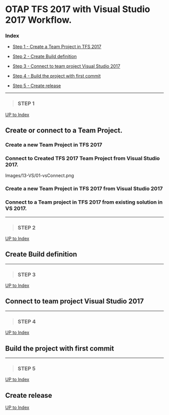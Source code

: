 # OTAP TFS 2017 with Visual Studio 2017 Workflow.

### **Index**

- [Step 1 - Create a Team Project in TFS 2017](#step-1)

- [Step 2 - Create Build definition](#step-2)

- [Step 3 - Connect to team project Visual Studio 2017](#step-3)

- [Step 4 - Build the project with first commit](#step-4)

- [Step 5 - Create release](#step-5)

---
>
>
> ### **STEP 1**
[UP to Index](#index)


## Create or connect to a Team Project.



### Create a new Team Project in TFS 2017

### Connect to Created TFS 2017 Team Project from Visual Studio 2017.

Images/13-VS/01-vsConnect.png







### Create a new Team Project in TFS 2017 from Visual Studio 2017

### Connect to a Team project in TFS 2017 from existing solution in VS 2017.

---
>
>
> ### **STEP 2**
[UP to Index](#index)


## Create Build definition








---
>
>
> ### **STEP 3**
[UP to Index](#index)


## Connect to team project Visual Studio 2017











---
>
>
> ### **STEP 4**
[UP to Index](#index)


## Build the project with first commit










---
>
>
> ### **STEP 5**
[UP to Index](#index)


## Create release












[UP to Index](#index)
